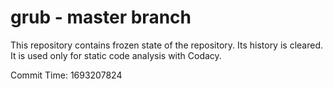 # grub - master branch

This repository contains frozen state of the repository.
Its history is cleared. It is used only for static code
analysis with Codacy.

Commit Time: 1693207824